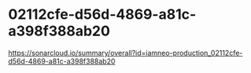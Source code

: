 # 02112cfe-d56d-4869-a81c-a398f388ab20
https://sonarcloud.io/summary/overall?id=iamneo-production_02112cfe-d56d-4869-a81c-a398f388ab20
